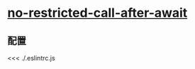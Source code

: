 # [no-restricted-call-after-await](https://eslint.vuejs.org/rules/no-restricted-call-after-await.html)

## 配置

<<< ./.eslintrc.js
